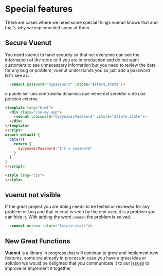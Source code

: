 # Special features

There are cases where we need some special things vuenut knows that and that's why we implemented some of them.

## Secure Vuenut

You need vuenut to have security so that not everyone can see the information of the store or if you are in production and do not want customers to see unnecessary information but you need to review the data for any bug or problem, vuenut understands you so just add a password let's see as.

```html
  <vuenut password="mypassword" :store="$store.state"/>
```
o puede ser una contraseña dinamica que viene del servidor o de una peticion externa

```html
<template lang="html">
  <div class="con-my-app">    
    <vuenut :password="myDynamicPassword" :store="$store.state"/>
  </div>
</template>
<script>
export default {
  data(){
    return {
      myDynamicPassword:"I'm a password"
    }
  }
}
</script>

<style lang="css">
</style>
```

## vuenut not visible

If the great project you are doing needs to be tested or reviewed for any problem or bug and that vuenut is seen by the end user, it is a problem you can hide it.
With adding the word `unseen` the problem is solved.

```html   
  <vuenut unseen :store="$store.state"/>
```

## New Great Functions

**Vuenut** is a library in progress that will continue to grow and implement new features, some are already in process in case you have a great idea or solution we would be delighted that you communicate it to our [Issues](https://github.com/lusaxweb/vuenut/issues) to improve or implement it together
